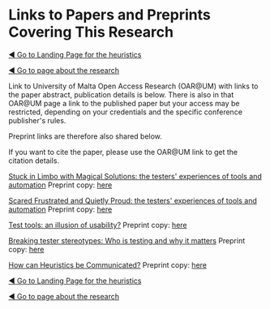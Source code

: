 # Links to Papers and Preprints Covering This Research

[◄ Go to Landing Page for the heuristics](README.md)

[◄ Go to page about the research](About-the-research-and-researcher.md)


Link to University of Malta Open Access Research (OAR@UM) with links to the paper abstract, publication details is below. There is also in that OAR@UM page a link to the published paper but your access may be restricted, depending on your credentials and the specific conference publisher's rules.

Preprint links are therefore also shared below. 

If you want to cite the paper, please use the OAR@UM link to get the citation details.


[Stuck in Limbo with Magical Solutions: the testers' experiences of tools and automation](https://www.um.edu.mt/library/oar/handle/123456789/93431)   Preprint copy: [here](paper-Stuck-in-Limbo-Evans-et-al-SILMS-HUCAPP_2020.pdf)

[Scared Frustrated and Quietly Proud: the testers' experiences of tools and automation](https://www.um.edu.mt/library/oar/handle/123456789/93430)    Preprint copy: [here](paper-Scared-frustrated-Evans-et-al-ECCE2021preprint.pdf)

[Test tools: an illusion of usability?](https://www.um.edu.mt/library/oar/handle/123456789/93428)    Preprint copy: [here](paper-illusion-of-usability-Evans-et-al-TAICPART-2020-preprint.pdf)

[Breaking tester stereotypes: Who is testing and why it matters](https://www.um.edu.mt/library/oar/handle/123456789/132964)    Preprint copy:  [here](paper-Breaking-Tester-Stereotypes-Evans-et-al-Pre-print-July-.pdf)

[How can Heuristics be Communicated?](https://www.um.edu.mt/library/oar/handle/123456789/132965)    Preprint copy: [here](paper-Preprint-Commmunicting_Heuristics_CHIRA2024.pdf)




[◄ Go to Landing Page for the heuristics](README.md)

[◄ Go to page about the research](About-the-research-and-researcher.md)

